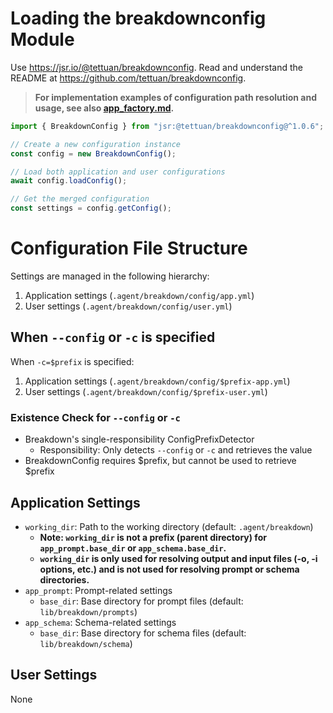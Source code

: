 # Loading the breakdownconfig Module

Use https://jsr.io/@tettuan/breakdownconfig. Read and understand the README at
https://github.com/tettuan/breakdownconfig.

> **For implementation examples of configuration path resolution and usage, see also [app_factory.md](./app_factory.md).**

```ts
import { BreakdownConfig } from "jsr:@tettuan/breakdownconfig@^1.0.6";

// Create a new configuration instance
const config = new BreakdownConfig();

// Load both application and user configurations
await config.loadConfig();

// Get the merged configuration
const settings = config.getConfig();
```

# Configuration File Structure

Settings are managed in the following hierarchy:

1. Application settings (`.agent/breakdown/config/app.yml`)
2. User settings (`.agent/breakdown/config/user.yml`)

## When `--config` or `-c` is specified

When `-c=$prefix` is specified:

1. Application settings (`.agent/breakdown/config/$prefix-app.yml`)
2. User settings (`.agent/breakdown/config/$prefix-user.yml`)

### Existence Check for `--config` or `-c`

- Breakdown's single-responsibility ConfigPrefixDetector
  - Responsibility: Only detects `--config` or `-c` and retrieves the value
- BreakdownConfig requires $prefix, but cannot be used to retrieve $prefix

## Application Settings

- `working_dir`: Path to the working directory (default: `.agent/breakdown`)
  - **Note: `working_dir` is not a prefix (parent directory) for `app_prompt.base_dir` or `app_schema.base_dir`.**
  - **`working_dir` is only used for resolving output and input files (-o, -i options, etc.) and is not used for resolving prompt or schema directories.**
- `app_prompt`: Prompt-related settings
  - `base_dir`: Base directory for prompt files (default: `lib/breakdown/prompts`)
- `app_schema`: Schema-related settings
  - `base_dir`: Base directory for schema files (default: `lib/breakdown/schema`)

## User Settings

None